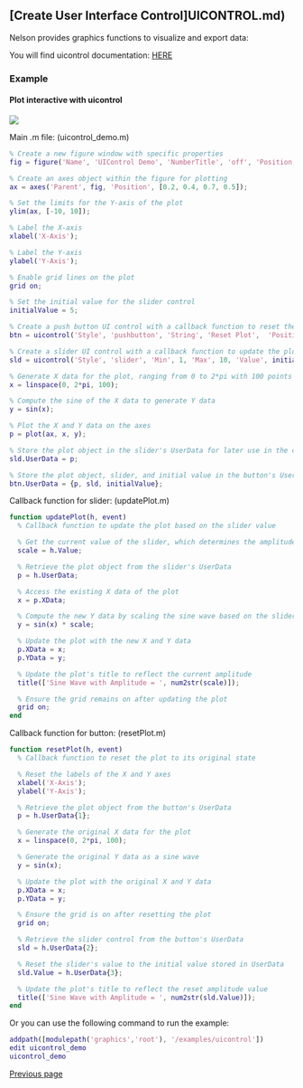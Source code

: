 ## [Create User Interface Control]UICONTROL.md)

Nelson provides graphics functions to visualize and export data:

You will find uicontrol documentation: [HERE](https://nelson-lang.github.io/nelson-website/help/en_US/uicontrol.html)

### Example

#### Plot interactive with uicontrol

<img src="https://github.com/nelson-lang/nelson-website/raw/master/images/uicontrol-1.png">

Main .m file: (uicontrol_demo.m)

```matlab
% Create a new figure window with specific properties
fig = figure('Name', 'UIControl Demo', 'NumberTitle', 'off', 'Position', [300, 300, 600, 400]);

% Create an axes object within the figure for plotting
ax = axes('Parent', fig, 'Position', [0.2, 0.4, 0.7, 0.5]);

% Set the limits for the Y-axis of the plot
ylim(ax, [-10, 10]);

% Label the X-axis
xlabel('X-Axis');

% Label the Y-axis
ylabel('Y-Axis');

% Enable grid lines on the plot
grid on;

% Set the initial value for the slider control
initialValue = 5;

% Create a push button UI control with a callback function to reset the plot
btn = uicontrol('Style', 'pushbutton', 'String', 'Reset Plot',  'Position', [50, 50, 100, 30], 'Callback', @resetPlot);

% Create a slider UI control with a callback function to update the plot
sld = uicontrol('Style', 'slider', 'Min', 1, 'Max', 10, 'Value', initialValue, 'Position', [200, 50, 300, 30], 'Callback', @updatePlot);

% Generate X data for the plot, ranging from 0 to 2*pi with 100 points
x = linspace(0, 2*pi, 100);

% Compute the sine of the X data to generate Y data
y = sin(x);

% Plot the X and Y data on the axes
p = plot(ax, x, y);

% Store the plot object in the slider's UserData for later use in the callback function
sld.UserData = p;

% Store the plot object, slider, and initial value in the button's UserData for use in the reset callback
btn.UserData = {p, sld, initialValue};
```

Callback function for slider: (updatePlot.m)

```matlab
function updatePlot(h, event)
  % Callback function to update the plot based on the slider value

  % Get the current value of the slider, which determines the amplitude
  scale = h.Value;

  % Retrieve the plot object from the slider's UserData
  p = h.UserData;

  % Access the existing X data of the plot
  x = p.XData;

  % Compute the new Y data by scaling the sine wave based on the slider value
  y = sin(x) * scale;

  % Update the plot with the new X and Y data
  p.XData = x;
  p.YData = y;

  % Update the plot's title to reflect the current amplitude
  title(['Sine Wave with Amplitude = ', num2str(scale)]);

  % Ensure the grid remains on after updating the plot
  grid on;
end
```

Callback function for button: (resetPlot.m)

```matlab
function resetPlot(h, event)
  % Callback function to reset the plot to its original state

  % Reset the labels of the X and Y axes
  xlabel('X-Axis');
  ylabel('Y-Axis');

  % Retrieve the plot object from the button's UserData
  p = h.UserData{1};

  % Generate the original X data for the plot
  x = linspace(0, 2*pi, 100);

  % Generate the original Y data as a sine wave
  y = sin(x);

  % Update the plot with the original X and Y data
  p.XData = x;
  p.YData = y;

  % Ensure the grid is on after resetting the plot
  grid on;

  % Retrieve the slider control from the button's UserData
  sld = h.UserData{2};

  % Reset the slider's value to the initial value stored in UserData
  sld.Value = h.UserData{3};

  % Update the plot's title to reflect the reset amplitude value
  title(['Sine Wave with Amplitude = ', num2str(sld.Value)]);
end
```

Or you can use the following command to run the example:

```matlab
addpath([modulepath('graphics','root'), '/examples/uicontrol'])
edit uicontrol_demo
uicontrol_demo
```

[Previous page](FEATURES.md)
